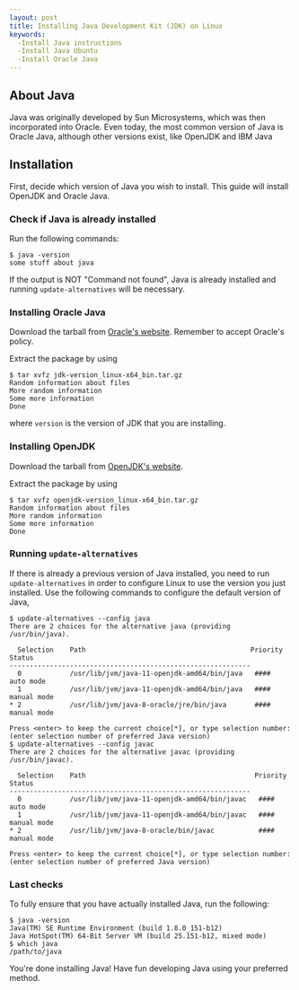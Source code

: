 ```yaml
---
layout: post
title: Installing Java Development Kit (JDK) on Linux
keywords: 
  -Install Java instructions
  -Install Java Ubuntu
  -Install Oracle Java
---
```

## About Java

Java was originally developed by Sun Microsystems, which was then incorporated into Oracle.  Even today, the most common version of Java is Oracle Java, although other versions exist, like OpenJDK and IBM Java

## Installation

First, decide which version of Java you wish to install.  This guide will install OpenJDK and Oracle Java.

### Check if Java is already installed

Run the following commands:

```
$ java -version
some stuff about java
```

If the output is NOT "Command not found", Java is already installed and running `update-alternatives` will be necessary.

### Installing Oracle Java

Download the tarball from [Oracle's website](http://www.oracle.com/technetwork/java/javase/downloads/jdk10-downloads-4416644.html).  Remember to accept Oracle's policy.

Extract the package by using

```
$ tar xvfz jdk-version_linux-x64_bin.tar.gz
Random information about files
More random information
Some more information
Done
```

where `version` is the version of JDK that you are installing.

### Installing OpenJDK

Download the tarball from [OpenJDK's website](http://jdk.java.net/10/ "OpenJDK downloads").

Extract the package by using

```
$ tar xvfz openjdk-version_linux-x64_bin.tar.gz
Random information about files
More random information
Some more information
Done
```

### Running `update-alternatives`

If there is already a previous version of Java installed, you need to run `update-alternatives` in order to configure Linux to use the version you just installed.  Use the following commands to configure the default version of Java,

```
$ update-alternatives --config java
There are 2 choices for the alternative java (providing /usr/bin/java).

  Selection    Path                                         Priority   Status
------------------------------------------------------------
  0            /usr/lib/jvm/java-11-openjdk-amd64/bin/java   ####      auto mode
  1            /usr/lib/jvm/java-11-openjdk-amd64/bin/java   ####      manual mode
* 2            /usr/lib/jvm/java-8-oracle/jre/bin/java       ####      manual mode

Press <enter> to keep the current choice[*], or type selection number: (enter selection number of preferred Java version)
$ update-alternatives --config javac
There are 2 choices for the alternative javac (providing /usr/bin/javac).

  Selection    Path                                          Priority   Status
------------------------------------------------------------
  0            /usr/lib/jvm/java-11-openjdk-amd64/bin/javac   ####      auto mode
  1            /usr/lib/jvm/java-11-openjdk-amd64/bin/javac   ####      manual mode
* 2            /usr/lib/jvm/java-8-oracle/bin/javac           ####      manual mode

Press <enter> to keep the current choice[*], or type selection number: (enter selection number of preferred Java version)
```

### Last checks

To fully ensure that you have actually installed Java, run the following:

```
$ java -version
Java(TM) SE Runtime Environment (build 1.8.0_151-b12)
Java HotSpot(TM) 64-Bit Server VM (build 25.151-b12, mixed mode)
$ which java
/path/to/java
```

You're done installing Java!  Have fun developing Java using your preferred method.
